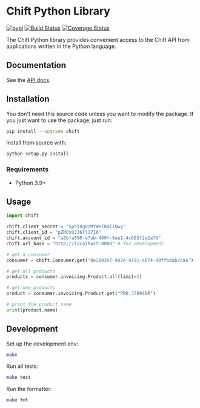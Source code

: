# Chift Python Library

[![pypi](https://img.shields.io/pypi/v/chift.svg)](https://pypi.python.org/pypi/chift)
[![Build Status](https://github.com/chift-oneapi/chift-python-sdk/actions/workflows/ci.yml/badge.svg?branch=main)](https://github.com/chift-oneapi/chift-python-sdk/actions?query=branch:main)
[![Coverage Status](https://coveralls.io/repos/github/chift-oneapi/chift-python-sdk/badge.svg?branch=main)](https://coveralls.io/github/chift-oneapi/chift-python-sdk?branch=master)


The Chift Python library provides convenient access to the Chift API from
applications written in the Python language.

## Documentation

See the [API docs](https://chift.stoplight.io/docs/chift-api/intro).

## Installation

You don't need this source code unless you want to modify the package. If you just
want to use the package, just run:

```sh
pip install --upgrade chift
```

Install from source with:

```sh
python setup.py install
```

### Requirements

- Python 3.9+

## Usage

```python
import chift

chift.client_secret = "Spht8g8zMYWHTRaT1Qwy"
chift.client_id = "pZMQxOJJ6tl1716"
chift.account_id = "a8bfa890-e7ab-480f-9ae1-4c685f2a2a76"
chift.url_base = "http://localhost:8000" # for development

# get a consumer
consumer = chift.Consumer.get("0e260397-997e-4791-a674-90ff6dab7caa")

# get all products
products = consumer.invoicing.Product.all(limit=2)

# get one products
product = consumer.invoicing.Product.get("PRD_3789488")

# print the product name
print(product.name)
```

## Development

Set up the development env:

```sh
make
```

Run all tests:

```sh
make test
```

Run the formatter:

```sh
make fmt
```
